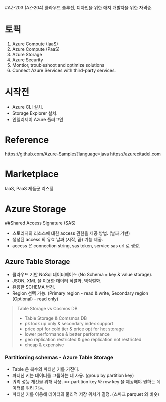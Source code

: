 #AZ-203 (AZ-204)
클라우드 솔루션, 디자인을 위한 애져 개발자을 위한 자격증.

# 토픽
1. Azure Compute (IaaS)
2. Azure Compute (PaaS)
3. Azure Storage 
4. Azure Security
5. Montior, troubleshoot and optimize solutions
6. Connect Azure Services with third-party services.

# 시작전
* Azure CLI 설치.
* Storage Explorer 설치.
* 인텔리제이 Azure 플러그인

# Reference
https://github.com/Azure-Samples?language=java
https://azurecitadel.com

# Marketplace
IaaS, PaaS 제품군 리스팅

# Azure Storage

##Shared Access Signature (SAS)
* 스토리지의 리소스에 대한 access 권한을 제공 방법. (날짜 기반)
* 생성된 access 의 유효 날짜 (시작, 끝) 기능 제공.
* access 은 connection string, sas token, service sas url 로 생성.
 

## Azure Table Storage
* 클라우드 기반 NoSql 데이터베이스 (No Schema = key & value storage).
* JSON, XML 을 이용한 데이터 직렬화, 역직렬화.
* 유용한 SCHEMA 변경.
* Region 선택 가능. (Primary region - read & write, Secondary region (Optional) - read only)

> Table Storage vs Cosmos DB
> * Table Storage                   &    Comsmos DB 
> * pk look up only                 & secondary index support
> * price opt for cold tier         & price opt for hot storage
> * lower performance               & better performance 
> * geo replication restricted      & geo replication not restricted
> * cheap                           & expensive

### Partitioning schemas - Azure Table Storage
* Table 은 복수의 파티션 키를 가진다.
* 파티션 키는 데이터를 그룹하는 데 사용. (group by partition key)
* 쿼리 성능 개선을 위해 사용. => partition key 와 row key 을 제공해야 원하는 데이터를 쿼리 가능.
* 파티션 키를 이용해 데이터의 물리적 저장 위치가 결정. (스파크 parquet 와 비슷)